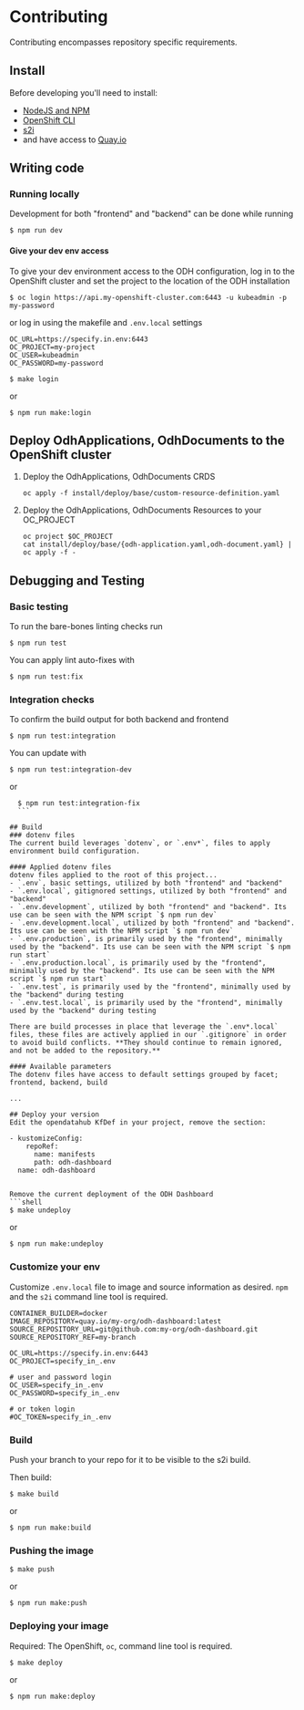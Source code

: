 # Contributing

Contributing encompasses repository specific requirements.

## Install
Before developing you'll need to install:
* [NodeJS and NPM](https://nodejs.org/)
* [OpenShift CLI](https://docs.openshift.com/enterprise/3.2/cli_reference/get_started_cli.html#installing-the-cli)
* [s2i](https://github.com/openshift/source-to-image)
* and have access to [Quay.io](https://quay.io/)

## Writing code
### Running locally
Development for both "frontend" and "backend" can be done while running
```
$ npm run dev
```

#### Give your dev env access
To give your dev environment access to the ODH configuration, log in to the OpenShift cluster and set the project to the location of the ODH installation
```shell script
$ oc login https://api.my-openshift-cluster.com:6443 -u kubeadmin -p my-password
```
or log in using the makefile and `.env.local` settings
```.env.local
OC_URL=https://specify.in.env:6443
OC_PROJECT=my-project
OC_USER=kubeadmin
OC_PASSWORD=my-password
```

```shell
$ make login
```
or
```
$ npm run make:login
```

## Deploy OdhApplications, OdhDocuments to the OpenShift cluster
   1. Deploy the OdhApplications, OdhDocuments CRDS 
      ```
      oc apply -f install/deploy/base/custom-resource-definition.yaml
      ```

   2. Deploy the OdhApplications, OdhDocuments Resources to your OC_PROJECT
      ```
      oc project $OC_PROJECT
      cat install/deploy/base/{odh-application.yaml,odh-document.yaml} | oc apply -f -
      ```

## Debugging and Testing
### Basic testing
To run the bare-bones linting checks run
  ```
  $ npm run test
  ```

You can apply lint auto-fixes with 
  ```
  $ npm run test:fix
  ```

### Integration checks
To confirm the build output for both backend and frontend
  ```
  $ npm run test:integration
  ```

You can update with
  ```
  $ npm run test:integration-dev
  ```
or
  ```
    $ npm run test:integration-fix
    ```

## Build
### dotenv files
The current build leverages `dotenv`, or `.env*`, files to apply environment build configuration.

#### Applied dotenv files
dotenv files applied to the root of this project...
- `.env`, basic settings, utilized by both "frontend" and "backend"
- `.env.local`, gitignored settings, utilized by both "frontend" and "backend"
- `.env.development`, utilized by both "frontend" and "backend". Its use can be seen with the NPM script `$ npm run dev`
- `.env.development.local`, utilized by both "frontend" and "backend". Its use can be seen with the NPM script `$ npm run dev`
- `.env.production`, is primarily used by the "frontend", minimally used by the "backend". Its use can be seen with the NPM script `$ npm run start`
- `.env.production.local`, is primarily used by the "frontend", minimally used by the "backend". Its use can be seen with the NPM script `$ npm run start`
- `.env.test`, is primarily used by the "frontend", minimally used by the "backend" during testing
- `.env.test.local`, is primarily used by the "frontend", minimally used by the "backend" during testing

There are build processes in place that leverage the `.env*.local` files, these files are actively applied in our `.gitignore` in order to avoid build conflicts. **They should continue to remain ignored, and not be added to the repository.**

#### Available parameters
The dotenv files have access to default settings grouped by facet; frontend, backend, build

...

## Deploy your version
Edit the opendatahub KfDef in your project, remove the section:
```
    - kustomizeConfig:
        repoRef:
          name: manifests
          path: odh-dashboard
      name: odh-dashboard
```

Remove the current deployment of the ODH Dashboard
```shell
$ make undeploy
```
or
```
$ npm run make:undeploy
```

### Customize your env
Customize `.env.local` file to image and source information as desired. `npm` and the `s2i` command line tool is required.

```.env.local
CONTAINER_BUILDER=docker
IMAGE_REPOSITORY=quay.io/my-org/odh-dashboard:latest
SOURCE_REPOSITORY_URL=git@github.com:my-org/odh-dashboard.git
SOURCE_REPOSITORY_REF=my-branch

OC_URL=https://specify.in.env:6443
OC_PROJECT=specify_in_.env

# user and password login
OC_USER=specify_in_.env
OC_PASSWORD=specify_in_.env

# or token login
#OC_TOKEN=specify_in_.env
```

### Build
Push your branch to your repo for it to be visible to the s2i build.

Then build:
```shell
$ make build
```
or
```
$ npm run make:build
```

### Pushing the image
```shell
$ make push
```
or
```
$ npm run make:push
```

### Deploying your image
Required: The OpenShift, `oc`, command line tool is required.

```shell
$ make deploy
```
or
```
$ npm run make:deploy
```
